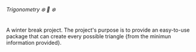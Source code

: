 ###### Trigonometry :snowflake: :small_red_triangle: :snowflake:

A winter break project. The project's purpose is to provide an easy-to-use package
that can create every possible triangle {from the minimun information provided}.